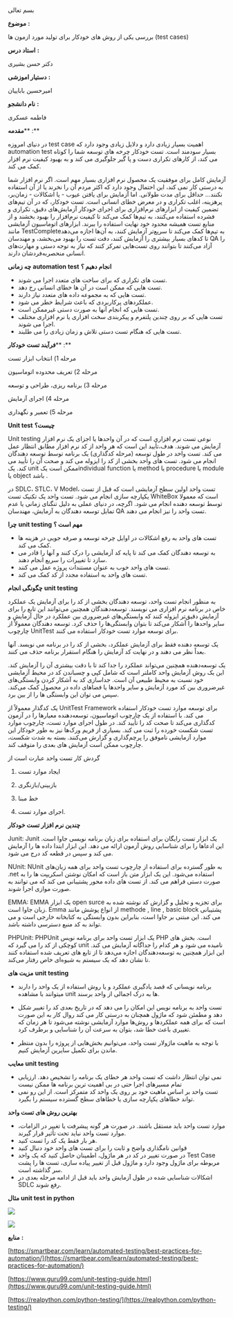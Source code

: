 بسم تعالی

**موضوع**  **:**

بررسی یکی از روش های خودکار برای تولید مورد ازمون ها (test cases)

**استاد درس**  **:**

دکتر حسن بشیری

**دستیار اموزشی**  **:**

امیرحسین باباییان

**نام دانشجو**  **:**

فاطمه عسکری

**مقدمه**** :**

در دنیای امروزه test case اهمیت بسیار زیادی دارد و دلایل زیادی وجود دارد که automation test بسیار سودمند است. تست خودکار چرخه های توسعه شما را کوتاه می کند، از کارهای تکراری دست و پا گیر جلوگیری می کند و به بهبود کیفیت نرم افزار کمک می کند.

آزمایش کامل برای موفقیت یک محصول نرم افزاری بسیار مهم است. اگر نرم افزار شما به درستی کار نمی کند، این احتمال وجود دارد که اکثر مردم آن را نخرند یا از آن استفاده نکنند... حداقل برای مدت طولانی. اما آزمایش برای یافتن عیوب - یا اشکالات - زمان‌بر، پرهزینه، اغلب تکراری و در معرض خطای انسانی است. تست خودکار، که در آن تیم‌های تضمین کیفیت از ابزارهای نرم‌افزاری برای اجرای خودکار آزمایش‌های دقیق، تکراری و فشرده استفاده می‌کنند، به تیم‌ها کمک می‌کند تا کیفیت نرم‌افزار را بهبود بخشند و از منابع تست همیشه محدود خود نهایت استفاده را ببرند. ابزارهای اتوماسیون آزمایشی مانند TestCompleteبه تیم‌ها کمک می‌کند تا سریع‌تر آزمایش کنند، به آن‌ها اجازه می‌دهد تا کدهای بسیار بیشتری را آزمایش کنند، دقت تست را بهبود می‌بخشد، و مهندسان QA را آزاد می‌کنند تا بتوانند روی تست‌هایی تمرکز کنند که نیاز به توجه دستی و مهارت‌های انسانی منحصربه‌فردشان دارند.

**چه زمانی**  **automation test**  **انجام دهیم ؟**

- تست های تکراری که برای ساخت های متعدد اجرا می شوند.
- تست هایی که ممکن است در آن ها خطای انسانی رخ دهد.
- تست هایی که به مجموعه داده های متعدد نیاز دارند.
- عملکردهای پرکاربردی که باعث شرایط خطر می شود.
- تست هایی که انجام آنها به صورت دستی غیرممکن است.
- تست هایی که بر روی چندین پلتفرم و پیکربندی سخت افزاری یا نرم افزاری مختلف اجرا می شوند.
- تست هایی که هنگام تست دستی تلاش و زمان زیادی را می طلبند.

**فرآیند تست خودکار**** :**

مرحله 1) انتخاب ابزار تست

مرحله 2) تعریف محدوده اتوماسیون

مرحله 3) برنامه ریزی، طراحی و توسعه

مرحله 4) اجرای آزمایش

مرحله 5) تعمیر و نگهداری

**Unit test**  **چیست؟**

Unit testing نوعی تست نرم افزاری است که در آن واحدها یا اجزای یک نرم افزار آزمایش می شوند. هدف،تأیید این است که هر واحد از کد نرم افزار مطابق انتظار عمل می کند. تست واحد در طول توسعه (مرحله کدگذاری) یک برنامه توسط توسعه دهندگان انجام می شود. تست های واحد بخشی از کد را ایزوله می کند و صحت آن را تأیید می کند. یک unit ممکن است یکindividual function یا method یا procedure یا module یا object باشد .

در SDLC، STLC، V Model، تست واحد اولین سطح آزمایشی است که قبل از تست یکپارچه سازی انجام می شود. تست واحد یک تکنیک تست WhiteBox است که معمولا توسط توسعه دهنده انجام می شود. اگرچه، در دنیای عملی به دلیل تنگنای زمانی یا عدم تمایل توسعه دهندگان به آزمایش، مهندسان QA تست واحد را نیز انجام می دهند.

**چرا**  **unit testing**  **مهم است ؟**

- تست های واحد به رفع اشکالات در اوایل چرخه توسعه و صرفه جویی در هزینه ها کمک می کند.
- به توسعه دهندگان کمک می کند تا پایه کد آزمایشی را درک کنند و آنها را قادر می سازد تا تغییرات را سریع انجام دهند.
- تست های واحد خوب به عنوان مستندات پروژه عمل می کنند.
- تست های واحد به استفاده مجدد از کد کمک می کند.

**چگونگی انجام**  **unit testing**

به منظور انجام تست واحد، توسعه دهندگان بخشی از کد را برای آزمایش یک عملکرد خاص در برنامه نرم افزاری می نویسند. توسعه‌دهندگان همچنین می‌توانند این تابع را برای آزمایش دقیق‌تر ایزوله کنند که وابستگی‌های غیرضروری بین عملکرد در حال آزمایش و سایر واحدها را آشکار می‌کند تا بتوان وابستگی‌ها را حذف کرد. توسعه دهندگان معمولاً از چارچوب UnitTest برای توسعه موارد تست خودکار استفاده می کنند.

یک توسعه دهنده فقط برای آزمایش عملکرد، بخشی از کد را در برنامه می نویسد. آنها بعداً نظر می دهند و در نهایت کد آزمایش را هنگام استقرار برنامه حذف می کنند.

یک توسعه‌دهنده همچنین می‌تواند عملکرد را جدا کند تا با دقت بیشتری آن را آزمایش کند. این یک روش آزمایش واحد کاملتر است که شامل کپی و چسباندن کد در محیط آزمایشی خود نسبت به محیط طبیعی آن است. جداسازی کد به آشکار کردن وابستگی‌های غیرضروری بین کد مورد آزمایش و سایر واحدها یا فضاهای داده در محصول کمک می‌کند. سپس می توان این وابستگی ها را از بین برد.

یک کدگذار معمولاً از UnitTest Framework برای توسعه موارد تست خودکار استفاده می کند. با استفاده از یک چارچوب اتوماسیون، توسعه‌دهنده معیارها را در آزمون کدگذاری می‌کند تا صحت کد را تأیید کند. در طول اجرای موارد تست، چارچوب موارد تست شکست خورده را ثبت می کند. بسیاری از فریم ورک‌ها نیز به طور خودکار این موارد آزمایشی ناموفق را پرچم‌گذاری و گزارش می‌کنند. بسته به شدت شکست، چارچوب ممکن است آزمایش های بعدی را متوقف کند.

گردش کار تست واحد عبارت است از

1) ایجاد موارد تست

2) بازبینی/بازنگری

3) خط مبنا

4) اجرای موارد تست.

**چندین نرم افزار تست خودکار**

Junit: Junit یک ابزار تست رایگان برای استفاده برای زبان برنامه نویسی جاوا است. این ادعاها را برای شناسایی روش آزمون ارائه می دهد. این ابزار ابتدا داده ها را آزمایش می کند و سپس در قطعه کد درج می شود.

NUnit: NUnit به طور گسترده برای استفاده از چارچوب تست واحد برای همه زبان‌های .net استفاده می‌شود. این یک ابزار متن باز است که امکان نوشتن اسکریپت ها را به صورت دستی فراهم می کند. از تست های داده محور پشتیبانی می کند که می توانند به صورت موازی اجرا شوند.

EMMA: EMMA یک ابزار open surce برای تجزیه و تحلیل و گزارش کد نوشته شده به زبان جاوا است. Emma از انواع پوشش مانند methode , line , basic block پشتیبانی می کند. این مبتنی بر جاوا است، بنابراین بدون وابستگی به کتابخانه خارجی است و می تواند به کد منبع دسترسی داشته باشد.

PHPUnit: PHPUnit یک ابزار تست واحد برای برنامه نویس PHP است. بخش های کوچکی از کد را می گیرد که unit نامیده می شود و هر کدام را جداگانه آزمایش می کند. این ابزار همچنین به توسعه‌دهندگان اجازه می‌دهد تا از تابع های تعریف شده استفاده کنند تا نشان دهد که یک سیستم به شیوه‌ای خاص رفتار می‌کند.

**مزیت های**  **unit testing**

- برنامه نویسانی که قصد یادگیری عملکرد و یا روش استفاده از یک واحد را دارند میتوانند با مشاهده unit ها به درک اجمالی از واحد برسند.

- تست واحد به برنامه نویس این امکان را می دهد که در تاریخ بعدی کد را تغییر شکل دهد و مطمئن شود که ماژول همچنان به درستی کار می کند روال کار به این صورت است که برای همه عملکردها و روش‌ها موارد آزمایشی نوشته می‌شود تا هر زمان که تغییری باعث خطا شد، بتوان به سرعت آن را شناسایی و برطرف کرد.
- با توجه به ماهیت ماژولار تست واحد، می‌توانیم بخش‌هایی از پروژه را بدون منتظر ماندن برای تکمیل سایرین آزمایش کنیم.

**معایب**  **unit testing**

- نمی توان انتظار داشت که تست واحد هر خطای یک برنامه را تشخیص دهد. ارزیابی تمام مسیرهای اجرا حتی در بی اهمیت ترین برنامه ها ممکن نیست
- تست واحد بر اساس ماهیت خود بر روی یک واحد کد متمرکز است. از این رو نمی تواند خطاهای یکپارچه سازی یا خطاهای سطح گسترده سیستم را بگیرد.

**بهترین روش های تست واحد**

- موارد تست واحد باید مستقل باشند. در صورت هر گونه پیشرفت یا تغییر در الزامات، موارد تست واحد نباید تحت تأثیر قرار گیرند.
- هر بار فقط یک کد را تست کنید.
- قوانین نامگذاری واضح و ثابت را برای تست های واحد خود دنبال کنید
- در صورت تغییر در کد در هر ماژول، اطمینان حاصل کنید که یک واحد Test Case مربوطه برای ماژول وجود دارد و ماژول قبل از تغییر پیاده سازی، تست ها را پشت سر گذاشته است.
- اشکالات شناسایی شده در طول آزمایش واحد باید قبل از ادامه مرحله بعدی در SDLC رفع شوند.

**مثال**  **unit test in python**

![](RackMultipart20220605-1-ncreco_html_3a5742d77b25b89a.png)

![](RackMultipart20220605-1-ncreco_html_ef19431465ca9cfe.png)

**منابع**  **:**

[https://smartbear.com/learn/automated-testing/best-practices-for-automation/](https://smartbear.com/learn/automated-testing/best-practices-for-automation/)

[https://www.guru99.com/unit-testing-guide.html](https://www.guru99.com/unit-testing-guide.html)

[https://realpython.com/python-testing/](https://realpython.com/python-testing/)
